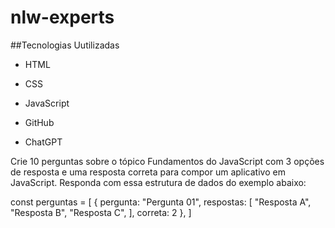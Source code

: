 # nlw-experts

##Tecnologias Uutilizadas

- HTML
- CSS
- JavaScript
- GitHub
  
- ChatGPT

Crie 10 perguntas sobre o tópico Fundamentos do JavaScript com 3 opções de resposta e uma resposta correta para compor um aplicativo em JavaScript. Responda com essa estrutura de dados do exemplo abaixo:


const perguntas = [
  {
    pergunta: "Pergunta 01",
    respostas: [
      "Resposta A",
      "Resposta B",
      "Resposta C",
    ],
    correta: 2
  },
]
